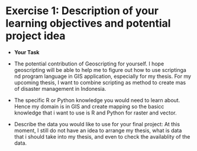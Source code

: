 # Exercise 1: Description of your learning objectives and potential project idea

* **Your Task** 

* The potential contribution of Geoscripting for yourself.
I hope geoscripting will be able to help me to figure out how to use scriptinga nd program language in GIS application, especially for my thesis. For my upcoming thesis, I want to combine scripting as method to create mas of disaster management in Indonesia.

* The specific R or Python knowledge you would need to learn about.
Hence my domain is in GIS and create mapping so the basicc knowledge that i want to use is R and Python for raster and vector. 

* Describe the data you would like to use for your final project:
      At this moment, I still do not have an idea to arrange my thesis, what is data that i should take into my thesis, and even to check the availablity of the data. 



